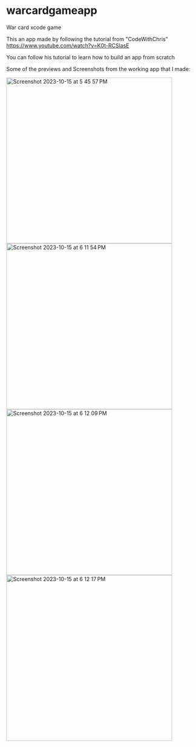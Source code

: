 # warcardgameapp
War card xcode game

This an app made by following the tutorial from "CodeWithChris" https://www.youtube.com/watch?v=K0t-RCSlasE

You can follow his tutorial to learn how to build an app from scratch

Some of the previews and Screenshots from the working app that I made:

<img width="438" alt="Screenshot 2023-10-15 at 5 45 57 PM" src="https://github.com/Adya10/warcardgameapp/assets/82889880/e07fe405-6a28-40ad-bafa-3ca01944cb7f">

<img width="438" alt="Screenshot 2023-10-15 at 6 11 54 PM" src="https://github.com/Adya10/warcardgameapp/assets/82889880/e0c27296-5c8d-48d0-96b2-823b57928872">

<img width="438" alt="Screenshot 2023-10-15 at 6 12 09 PM" src="https://github.com/Adya10/warcardgameapp/assets/82889880/8ed545f8-3523-4574-a50f-082ea6626454">

<img width="438" alt="Screenshot 2023-10-15 at 6 12 17 PM" src="https://github.com/Adya10/warcardgameapp/assets/82889880/dedc65c3-13c4-479a-bf67-4fed47160391">


